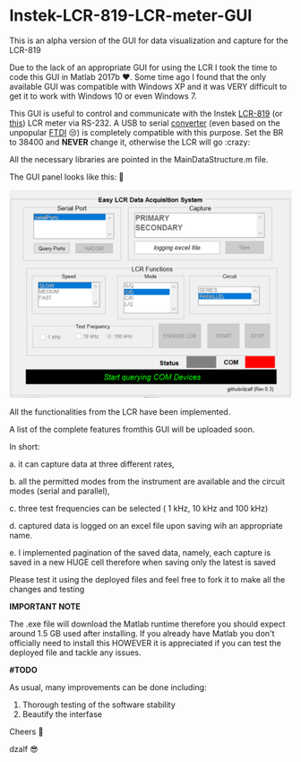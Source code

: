 # Instek-LCR-819-LCR-meter-GUI
This is an alpha version of the GUI for data visualization and capture for the LCR-819

Due to the lack of an appropriate GUI for using the LCR I took the time to code this GUI in Matlab 2017b :heart:.  Some time ago I found that the only available GUI was compatible with Windows XP and it was VERY difficult to get it to work with Windows 10 or even Windows 7.

This GUI is useful to control and communicate with the Instek [LCR-819](https://www.csulb.edu/sites/default/files/groups/college-of-engineering/About/gwinstek_lcr_meter.pdf) (or [this](http://www.farnell.com/datasheets/1804014.pdf?_ga=2.140256308.620377038.1550777785-1665021690.1550777785)) LCR meter via RS-232. A USB to serial [converter](https://www.amazon.co.uk/dp/B0753HBT12/ref=asc_df_B0753HBT1258594860/?tag=googshopuk-21&creative=22146&creativeASIN=B0753HBT12&linkCode=df0&hvadid=309968313994&hvpos=1o3&hvnetw=g&hvrand=18098737753792326012&hvpone=&hvptwo=&hvqmt=&hvdev=c&hvdvcmdl=&hvlocint=&hvlocphy=9046639&hvtargid=pla-397003917010) (even based on the unpopular [FTDI](https://www.youtube.com/watch?v=eU66as4Bbds) :unamused:) is completely compatible with this purpose. Set the BR to 38400 and **NEVER** change it, otherwise the LCR will go :crazy:

All the necessary libraries are pointed in the MainDataStructure.m file.

The GUI panel looks like this: :eyes:

![alt txt](https://github.com/dzalf/Instek-LCR-819-LCR-meter-GUI/blob/master/Rev03.png)

All the functionalities from the LCR have been implemented.

A list of the complete features fromthis GUI will be uploaded soon. 

In short: 

a. it can capture data at three different rates, 

b. all the permitted modes from the instrument are available and the circuit modes (serial and parallel), 

c. three test frequencies can be selected ( 1 kHz, 10 kHz and 100 kHz)

d. captured data is logged on an excel file upon saving wih an appropriate name. 

e. I implemented pagination of the saved data, namely, each capture is saved in a new HUGE cell therefore when saving only the latest is saved

Please test it using the deployed files and feel free to fork it to make all the changes and testing

**IMPORTANT NOTE**

The .exe file will download the Matlab runtime therefore you should expect around 1.5 GB used after installing. If you already have Matlab you don't officially need to install this HOWEVER it is appreciated if you can test the deployed file and tackle any issues.

**#TODO**

As usual, many improvements can be done including:

1. Thorough testing of the software stability
2. Beautify the interfase


Cheers :beer:


dzalf :sunglasses:
